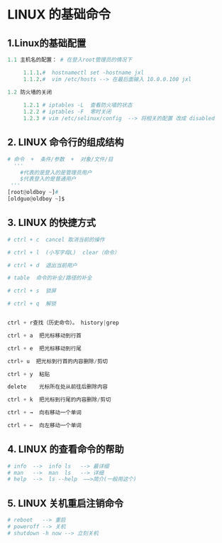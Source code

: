 # LINUX 的基础命令

## 1.Linux的基础配置

```python
1.1 主机名的配置： # 在登入root管理员的情况下

     1.1.1.#  hostnamectl set -hostname jxl
     1.1.2.#  vim /etc/hosts --> 在最后面输入 10.0.0.100 jxl 

1.2 防火墙的关闭
       
     1.2.1 # iptables -L  查看防火墙的状态
     1.2.2 # iptables -F  零时关闭
     1.2.3 # vim /etc/selinux/config  --> 将相关的配置 改成 disabled
```

## 2. LINUX 命令行的组成结构

```python 
# 命令  +  条件/参数  +  对象/文件/目
  '''
    #代表的是登入的是管理员用户
    $代表登入的是普通用户
 '''
[root@oldboy ~]#    
[oldguo@oldboy ~]$
```

## 3. LINUX 的快捷方式

```python
# ctrl + c  cancel 取消当前的操作 

# ctrl + l  (小写字母L)  clear（命令）

# ctrl + d  退出当前用户 

# table  命令的补全/路径的补全

# ctrl + s  锁屏 

# ctrl + q  解锁  


ctrl + r查找（历史命令）。 history|grep

ctrl + a  把光标移动到行首 

ctrl + e  把光标移动到行尾

ctrl+ u  把光标到行首的内容删除/剪切 

ctrl + y  粘贴 

delete    光标所在处从前往后删除内容

ctrl + k  把光标到行尾的内容删除/剪切 

ctrl + →  向右移动一个单词 

ctrl + ←  向左移动一个单词
```

## 4. LINUX 的查看命令的帮助

```python
# info  -->  info ls   --> 最详细
# man   -->  man  ls   --> 详细
# help  -->  ls --help  ——>简介(一般用这个)
```

## 5. LINUX 关机重启注销命令

```python
# reboot   --> 重启
# poweroff --> 关机
# shutdown -h now --> 立刻关机
```



